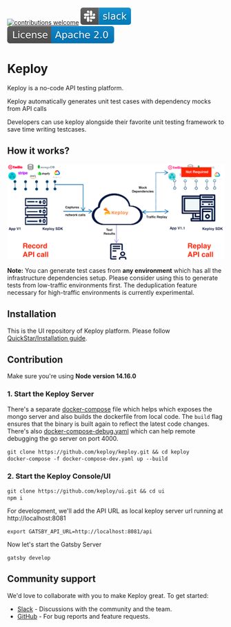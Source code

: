 [![contributions welcome](https://img.shields.io/badge/contributions-welcome-brightgreen?logo=github)](CODE_OF_CONDUCT.md)
[![Slack](.github/slack.svg)](https://join.slack.com/t/keploy/shared_invite/zt-12rfbvc01-o54cOG0X1G6eVJTuI_orSA)
[![License](.github/License-Apache_2.0-blue.svg)](https://opensource.org/licenses/Apache-2.0)

# Keploy
Keploy is a no-code API testing platform.

Keploy automatically generates unit test cases with dependency mocks from API calls

Developers can use keploy alongside their favorite unit testing framework to save time writing testcases.

## How it works?

![How it works](https://raw.githubusercontent.com/keploy/docs/master/static/img/how-it-works.png)

**Note:** You can generate test cases from **any environment** which has all the infrastructure dependencies setup. Please consider using this to generate tests from low-traffic environments first. The deduplication feature necessary for high-traffic environments is currently experimental.

## Installation

This is the UI repository of Keploy platform. Please follow [QuickStar/Installation guide](https://github.com/keploy/keploy.git).

## Contribution

Make sure you're using **Node version 14.16.0**

### 1. Start the Keploy Server
There's a separate [docker-compose](docker-compose-dev.yaml) file which helps which exposes the mongo server and also builds the dockerfile from local code.  The `build` flag ensures that the binary is built again to reflect the latest code changes. There's also [docker-compose-debug.yaml](docker-compose-debug.yaml) which can help remote debugging the go server on port 4000.
```shell
git clone https://github.com/keploy/keploy.git && cd keploy
docker-compose -f docker-compose-dev.yaml up --build
```
### 2. Start the Keploy Console/UI
```shell
git clone https://github.com/keploy/ui.git && cd ui
npm i 
```
For development, we'll add the API URL as local keploy server url running at http://localhost:8081
```shell
export GATSBY_API_URL=http://localhost:8081/api
```

Now let's start the Gatsby Server 

```shell
gatsby develop
```

## Community support
We'd love to collaborate with you to make Keploy great. To get started:
* [Slack](https://join.slack.com/t/keploy/shared_invite/zt-12rfbvc01-o54cOG0X1G6eVJTuI_orSA) - Discussions with the community and the team.
* [GitHub](https://github.com/keploy/keploy/issues) - For bug reports and feature requests.
